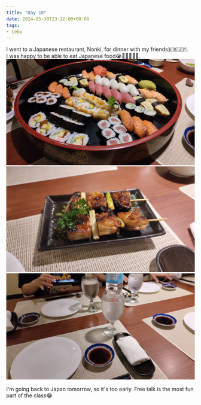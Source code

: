 ```yaml
---
title: "Day 18"
date: 2024-05-30T23:22:00+08:00
tags:
- Cebu
---
```


I went to a Japanese restaurant, Nonki, for dinner with my friends🇰🇷🇯🇵.  
I was happy to be able to eat Japanese food😭🫶🏻🍣🇯🇵.
<img src="image1.jpg" alt="sushi">
<img src="image2.jpg" alt="bbq chicken">
<img src="image3.jpg" alt="table">


I'm going back to Japan tomorrow, so it's too early.
Free talk is the most fun part of the class😂